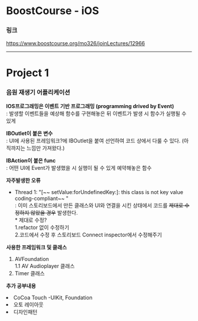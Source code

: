 # BoostCourse - iOS
### 링크 
https://www.boostcourse.org/mo326/joinLectures/12966

---

# Project 1
### 음원 재생기 어플리케이션

<strong>IOS프로그래밍은 이벤트 기반 프로그래밍 (programming drived by Event)</strong><br>
: 발생할 이벤트들을 예상해 함수를 구현해놓은 뒤 이벤트가 발생 시 함수가 실행될 수 있게 <br>

<strong>IBOutlet이 붙은 변수</strong> <br>
: UI에 사용된 프레임워크?에 IBOutlet을 붙여 선언하여 코드 상에서 다룰 수 있다. (아직까지는 느낌만 가져왔다.) <br>

<strong>IBAction이 붙은 func</strong><br>
: 어떤 UI에 Event가 발생했을 시 실행이 될 수 있게 예약해놓은 함수 <br>

<strong> 자주발생한 오류 </strong> <br>
- Thread 1: "[~~ setValue:forUndefinedKey:]: this class is not key value coding-compliant~~ " <br>
: 이미 스토리보드에서 만든 클래스와 UI와 연결을 시킨 상태에서  코드를 ~~제대로 수정하지 않았을 경우~~ 발생한다. <br>
      * 제대로 수정? <br>
  1.refactor 없이 수정하기 <br>
  2.코드에서 수정 후 스토리보드 Connect inspector에서 수정해주기 <br>

<strong> 사용한 프레임워크 및 클래스 </strong> <br>
1. AVFoundation <br>
     1.1 AV Audioplayer 클래스 <br>
2. Timer 클래스 <br>

<strong> 추가 공부내용 </strong>
<li> CoCoa Touch 
    -UIKit, Foundation 
<li> 오토 레이아웃 
<li> 디자인패턴
